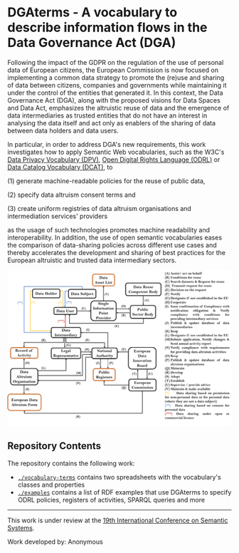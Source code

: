 # DGAterms - A vocabulary to describe information flows in the Data Governance Act (DGA)

Following the impact of the GDPR on the regulation of the use of personal data of European citizens, the European Commission is now focused on implementing a common data strategy to promote the (re)use and sharing of data between citizens, companies and governments while maintaining it under the control of the entities that generated it. In this context, the Data Governance Act (DGA), along with the proposed visions for Data Spaces and Data Act, emphasizes the altruistic reuse of data and the emergence of data intermediaries as trusted entities that do not have an interest in analysing the data itself and act only as enablers of the sharing of data between data holders and data users.

In particular, in order to address DGA's new requirements, this work investigates how to apply Semantic Web vocabularies, such as the W3C's [Data Privacy Vocabulary (DPV)](https://w3id.org/dpv), [Open Digital Rights Language (ODRL)](https://www.w3.org/TR/odrl-model/) or [Data Catalog Vocabulary (DCAT)](https://www.w3.org/TR/vocab-dcat-2/), to 

(1) generate machine-readable policies for the reuse of public data, 

(2) specify data altruism consent terms and 

(3) create uniform registries of data altruism organisations and intermediation services' providers 

as the usage of such technologies promotes machine readability and interoperability. In addition, the use of open semantic vocabularies eases the comparison of data-sharing policies across different use cases and thereby accelerates the development and sharing of best practices for the European altruistic and trusted data intermediary sectors.

![DGAterms](./information-flows.png "DGAterms")

## Repository Contents

The repository contains the following work:

- [`./vocabulary-terms`](./vocabulary-terms) contains two spreadsheets with the vocabulary's classes and properties
- [`./examples`](./examples) contains a list of RDF examples that use DGAterms to specify ODRL policies, registers of activities, SPARQL queries and more

-----------------------

This work is under review at the [19th International Conference on Semantic Systems](https://2023-eu.semantics.cc/).

Work developed by:
Anonymous
